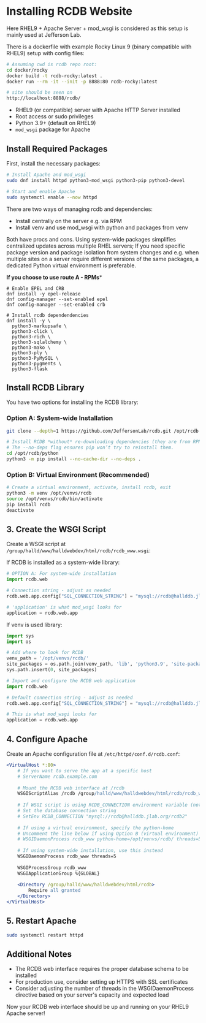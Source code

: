 # Installing RCDB Website

Here RHEL9 + Apache Server + mod_wsgi is considered as this setup is mainly used at Jefferson Lab.

There is a dockerfile with example Rocky Linux 9 (binary compatible with RHEL9) setup with config files:

```bash
# Assuming cwd is rcdb repo root:
cd docker/rocky
docker build -t rcdb-rocky:latest .
docker run --rm -it --init -p 8888:80 rcdb-rocky:latest

# site should be seen on 
http://localhost:8888/rcdb/
```


- RHEL9 (or compatible) server with Apache HTTP Server installed
- Root access or sudo privileges
- Python 3.9+ (default on RHEL9)
- `mod_wsgi` package for Apache

## Install Required Packages

First, install the necessary packages:

```bash
# Install Apache and mod_wsgi
sudo dnf install httpd python3-mod_wsgi python3-pip python3-devel

# Start and enable Apache
sudo systemctl enable --now httpd
```

There are two ways of managing rcdb and dependencies: 

- Install centrally on the server e.g. via RPM
- Install venv and use mod_wsgi with python and packages from venv

Both have procs and cons. 
Using system-wide packages simplifies centralized updates across multiple RHEL servers; 
If you need specific package version and package isolation from system changes and 
e.g. when multiple sites on a server require different versions of the same packages, 
a dedicated Python virtual environment is preferable.

**If you choose to use route A - RPMs***

```
# Enable EPEL and CRB
dnf install -y epel-release 
dnf config-manager --set-enabled epel
dnf config-manager --set-enabled crb

# Install rcdb dependendencies
dnf install -y \
  python3-markupsafe \
  python3-click \
  python3-rich \
  python3-sqlalchemy \
  python3-mako \
  python3-ply \
  python3-PyMySQL \
  python3-pygments \
  python3-flask
```


## Install RCDB Library

You have two options for installing the RCDB library:

### Option A: System-wide Installation

```bash
git clone --depth=1 https://github.com/JeffersonLab/rcdb.git /opt/rcdb

# Install RCDB *without* re-downloading dependencies (they are from RPM)
# The --no-deps flag ensures pip won’t try to reinstall them.
cd /opt/rcdb/python
python3 -m pip install --no-cache-dir --no-deps .
```

### Option B: Virtual Environment (Recommended)

```bash
# Create a virtual environment, activate, install rcdb, exit
python3 -m venv /opt/venvs/rcdb
source /opt/venvs/rcdb/bin/activate
pip install rcdb
deactivate
```

## 3. Create the WSGI Script

Create a WSGI script at `/group/halld/www/halldwebdev/html/rcdb/rcdb_www.wsgi`:

If RCDB is installed as a system-wide library: 

```python
# OPTION A: For system-wide installation
import rcdb.web

# Connection string - adjust as needed
rcdb.web.app.config["SQL_CONNECTION_STRING"] = "mysql://rcdb@hallddb.jlab.org/rcdb2"

# 'application' is what mod_wsgi looks for
application = rcdb.web.app
```

If venv is used library:

```python
import sys
import os

# Add where to look for RCDB
venv_path = '/opt/venvs/rcdb/'
site_packages = os.path.join(venv_path, 'lib', 'python3.9', 'site-packages')
sys.path.insert(0, site_packages)

# Import and configure the RCDB web application
import rcdb.web

# Default connection string - adjust as needed
rcdb.web.app.config["SQL_CONNECTION_STRING"] = "mysql://rcdb@hallddb.jlab.org/rcdb2"

# This is what mod_wsgi looks for
application = rcdb.web.app
```

## 4. Configure Apache

Create an Apache configuration file at `/etc/httpd/conf.d/rcdb.conf`:

```apache
<VirtualHost *:80>
    # If you want to serve the app at a specific host
    # ServerName rcdb.example.com
    
    # Mount the RCDB web interface at /rcdb
    WSGIScriptAlias /rcdb /group/halld/www/halldwebdev/html/rcdb/rcdb_www.wsgi
    
    # If WSGI script is using RCDB_CONNECTION environment variable (not in this example)    
    # Set the database connection string
    # SetEnv RCDB_CONNECTION "mysql://rcdb@hallddb.jlab.org/rcdb2"
    
    # If using a virtual environment, specify the python-home
    # Uncomment the line below if using Option B (virtual environment)
    # WSGIDaemonProcess rcdb_www python-home=/opt/venvs/rcdb/ threads=5
    
    # If using system-wide installation, use this instead
    WSGIDaemonProcess rcdb_www threads=5
    
    WSGIProcessGroup rcdb_www
    WSGIApplicationGroup %{GLOBAL}
    
    <Directory /group/halld/www/halldwebdev/html/rcdb>
        Require all granted
    </Directory>
</VirtualHost>
```


## 5. Restart Apache

```bash
sudo systemctl restart httpd
```

## Additional Notes

- The RCDB web interface requires the proper database schema to be installed
- For production use, consider setting up HTTPS with SSL certificates
- Consider adjusting the number of threads in the WSGIDaemonProcess directive based on your server's capacity and expected load

Now your RCDB web interface should be up and running on your RHEL9 Apache server!